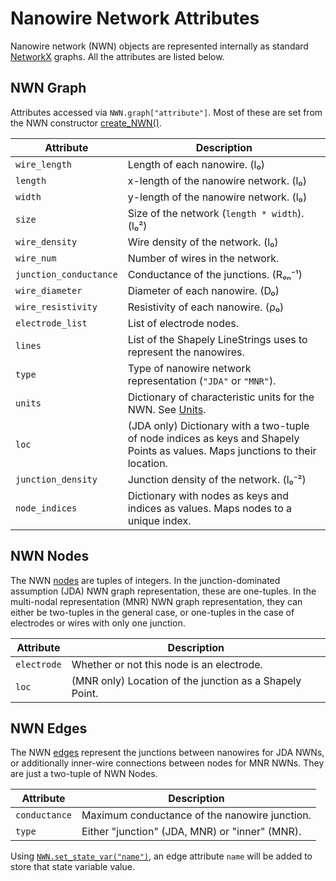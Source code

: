 # Nanowire Network Attributes

Nanowire network (NWN) objects are represented internally as standard [NetworkX](https://networkx.org/documentation/stable/tutorial.html)
graphs. All the attributes are listed below. 

## NWN Graph

Attributes accessed via `NWN.graph["attribute"]`. Most of these are set from
the NWN constructor [create_NWN()](reference/mnns/nanowire_network.md#mnns.nanowire_network.create_NWN).

| Attribute              | Description                                                                                                                    |
|------------------------|--------------------------------------------------------------------------------------------------------------------------------|
| `wire_length`          | Length of each nanowire. (l₀)                                                                                                  |
| `length`               | x-length of the nanowire network. (l₀)                                                                                         |
| `width`                | y-length of the nanowire network. (l₀)                                                                                         |
| `size`                 | Size of the network (`length * width`). (l₀²)                                                                                  |
| `wire_density`         | Wire density of the network. (l₀)                                                                                              |
| `wire_num`             | Number of wires in the network.                                                                                                |
| `junction_conductance` | Conductance of the junctions. (Rₒₙ⁻¹)                                                                                          |
| `wire_diameter`        | Diameter of each nanowire. (D₀)                                                                                                |
| `wire_resistivity`     | Resistivity of each nanowire. (ρ₀)                                                                                             |
| `electrode_list`       | List of electrode nodes.                                                                                                       |
| `lines`                | List of the Shapely LineStrings uses to represent the nanowires.                                                               |
| `type`                 | Type of nanowire network representation (`"JDA"` or `"MNR"`).                                                                  |
| `units`                | Dictionary of characteristic units for the NWN. See [Units](usage.md#units).                                                   |
| `loc`                  | (JDA only) Dictionary with a two-tuple of node indices as keys and Shapely Points as values. Maps junctions to their location. |
| `junction_density`     | Junction density of the network. (l₀⁻²)                                                                                        |
| `node_indices`         | Dictionary with nodes as keys and indices as values. Maps nodes to a unique index.                                             |

## NWN Nodes

The NWN [nodes](https://networkx.org/documentation/stable/reference/classes/generated/networkx.Graph.nodes.html) 
are tuples of integers. In the junction-dominated assumption (JDA) NWN graph 
representation, these are one-tuples. In the multi-nodal representation (MNR) 
NWN graph representation, they can either be two-tuples in the general case, 
or one-tuples in the case of electrodes or wires with only one junction.

| Attribute   | Description                                             |
|-------------|---------------------------------------------------------|
| `electrode` | Whether or not this node is an electrode.               |
| `loc`       | (MNR only) Location of the junction as a Shapely Point. |

## NWN Edges

The NWN [edges](https://networkx.org/documentation/stable/reference/classes/generated/networkx.Graph.edges.html) 
represent the junctions between nanowires for JDA NWNs, or additionally 
inner-wire connections between nodes for MNR NWNs. They are just a two-tuple 
of NWN Nodes.

| Attribute     | Description                                    |
|---------------|------------------------------------------------|
| `conductance` | Maximum conductance of the nanowire junction.  |
| `type`        | Either "junction" (JDA, MNR) or "inner" (MNR). |

Using [`NWN.set_state_var("name")`](reference/mnns/nanowire_network.md#mnns.nanowire_network.NanowireNetwork.set_state_var),
an edge attribute `name` will be added to store that state variable value.